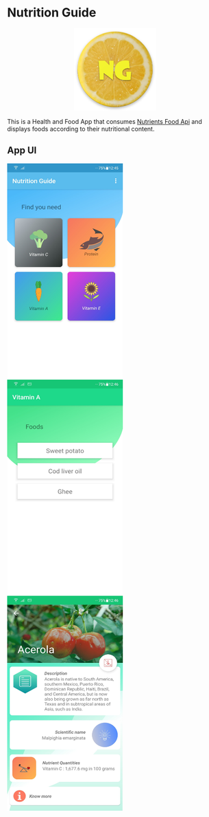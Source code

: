 # Nutrition Guide

<p align="center">
  <img src="https://raw.githubusercontent.com/abanidas/Nutrition-Guide-App/master/app/src/main/res/mipmap-xxxhdpi/ic_launcher.png">
</p>

This is a Health and Food App that consumes [Nutrients Food Api](https://github.com/abanidas/Nutrition) and displays foods according to their nutritional content.

## App UI

<kbd><img src="/app/src/main/res/raw/screenshot_app_1.jpg" width=270 height=500/></kbd>  &nbsp; <kbd><img src="/app/src/main/res/raw/screenshot_app_2.jpg" width=270 height=500/></kbd>  &nbsp; <kbd><img src="/app/src/main/res/raw/screenshot_app_3.jpg" width=270 height=500/></kbd>

